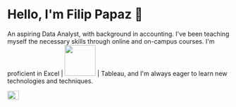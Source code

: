 # Hello, I'm Filip Papaz 👋

An aspiring Data Analyst, with background in accounting.
I've been teaching myself the necessary skills through online and on-campus courses. I'm proficient in Excel | <img src="https://user-images.githubusercontent.com/119366006/218660157-c898a681-db13-401b-b920-b2888193b4dc.png" width="70"/>
 | Tableau, and I'm always eager to learn new technologies and techniques.




<img src="https://user-images.githubusercontent.com/119366006/218660157-c898a681-db13-401b-b920-b2888193b4dc.png" width="26px" height="20" />


<!--
**PapazF/PapazF** is a ✨ _special_ ✨ repository because its `README.md` (this file) appears on your GitHub profile.

Here are some ideas to get you started:

- 🔭 I’m currently working on ...
- 🌱 I’m currently learning ...
- 👯 I’m looking to collaborate on ...
- 🤔 I’m looking for help with ...
- 💬 Ask me about ...
- 📫 How to reach me: ...
- 😄 Pronouns: ...
- ⚡ Fun fact: ...

If you're looking for a [Type of Data Analyst You Want to Be, such as Junior Data Analyst or Data Scientist], please don't hesitate to get in touch! I'm eager to connect with others in the field and explore opportunities to build my career in data analysis.
-->
